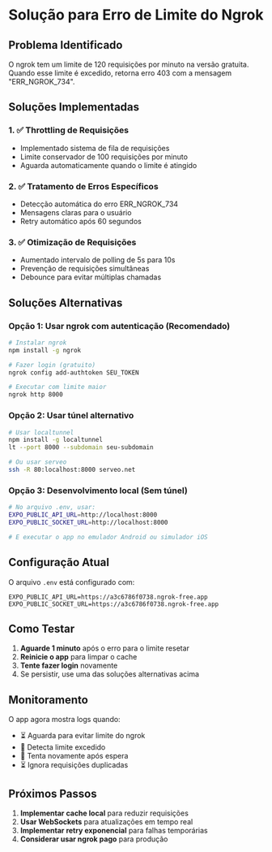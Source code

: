 # Solução para Erro de Limite do Ngrok

## Problema Identificado
O ngrok tem um limite de 120 requisições por minuto na versão gratuita. Quando esse limite é excedido, retorna erro 403 com a mensagem "ERR_NGROK_734".

## Soluções Implementadas

### 1. ✅ Throttling de Requisições
- Implementado sistema de fila de requisições
- Limite conservador de 100 requisições por minuto
- Aguarda automaticamente quando o limite é atingido

### 2. ✅ Tratamento de Erros Específicos
- Detecção automática do erro ERR_NGROK_734
- Mensagens claras para o usuário
- Retry automático após 60 segundos

### 3. ✅ Otimização de Requisições
- Aumentado intervalo de polling de 5s para 10s
- Prevenção de requisições simultâneas
- Debounce para evitar múltiplas chamadas

## Soluções Alternativas

### Opção 1: Usar ngrok com autenticação (Recomendado)
```bash
# Instalar ngrok
npm install -g ngrok

# Fazer login (gratuito)
ngrok config add-authtoken SEU_TOKEN

# Executar com limite maior
ngrok http 8000
```

### Opção 2: Usar túnel alternativo
```bash
# Usar localtunnel
npm install -g localtunnel
lt --port 8000 --subdomain seu-subdomain

# Ou usar serveo
ssh -R 80:localhost:8000 serveo.net
```

### Opção 3: Desenvolvimento local (Sem túnel)
```bash
# No arquivo .env, usar:
EXPO_PUBLIC_API_URL=http://localhost:8000
EXPO_PUBLIC_SOCKET_URL=http://localhost:8000

# E executar o app no emulador Android ou simulador iOS
```

## Configuração Atual

O arquivo `.env` está configurado com:
```env
EXPO_PUBLIC_API_URL=https://a3c6786f0738.ngrok-free.app
EXPO_PUBLIC_SOCKET_URL=https://a3c6786f0738.ngrok-free.app
```

## Como Testar

1. **Aguarde 1 minuto** após o erro para o limite resetar
2. **Reinicie o app** para limpar o cache
3. **Tente fazer login** novamente
4. Se persistir, use uma das soluções alternativas acima

## Monitoramento

O app agora mostra logs quando:
- ⏳ Aguarda para evitar limite do ngrok
- 🚫 Detecta limite excedido
- 🔄 Tenta novamente após espera
- ⏳ Ignora requisições duplicadas

## Próximos Passos

1. **Implementar cache local** para reduzir requisições
2. **Usar WebSockets** para atualizações em tempo real
3. **Implementar retry exponencial** para falhas temporárias
4. **Considerar usar ngrok pago** para produção
